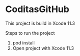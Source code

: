 # CoditasGitHub

This project is build in Xcode 11.3


Steps to run the project

1. pod install
2. Open project with Xcode 11.3
